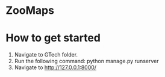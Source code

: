# ZooMaps

# How to get started
1. Navigate to GTech folder.
2. Run the following command:
  python manage.py runserver
4. Navigate to http://127.0.0.1:8000/
